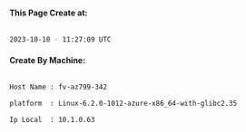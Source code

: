 
   
#### This Page Create at:

```bash

2023-10-10 - 11:27:09 UTC

```

#### Create By Machine:

```bash

Host Name : fv-az799-342

platform  : Linux-6.2.0-1012-azure-x86_64-with-glibc2.35

Ip Local  : 10.1.0.63

```

